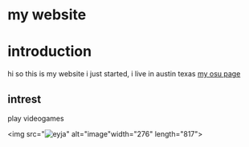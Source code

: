 # my website
# introduction
hi so this is my website i just started, i live in austin texas
[my osu page](https://osu.ppy.sh/users/16324262)
## intrest
play videogames

<img src="![eyja](https://user-images.githubusercontent.com/81393346/112654920-e4dfcc80-8e1d-11eb-8ee0-73e86765c051.jpg)" alt="image"width="276" length="817">
